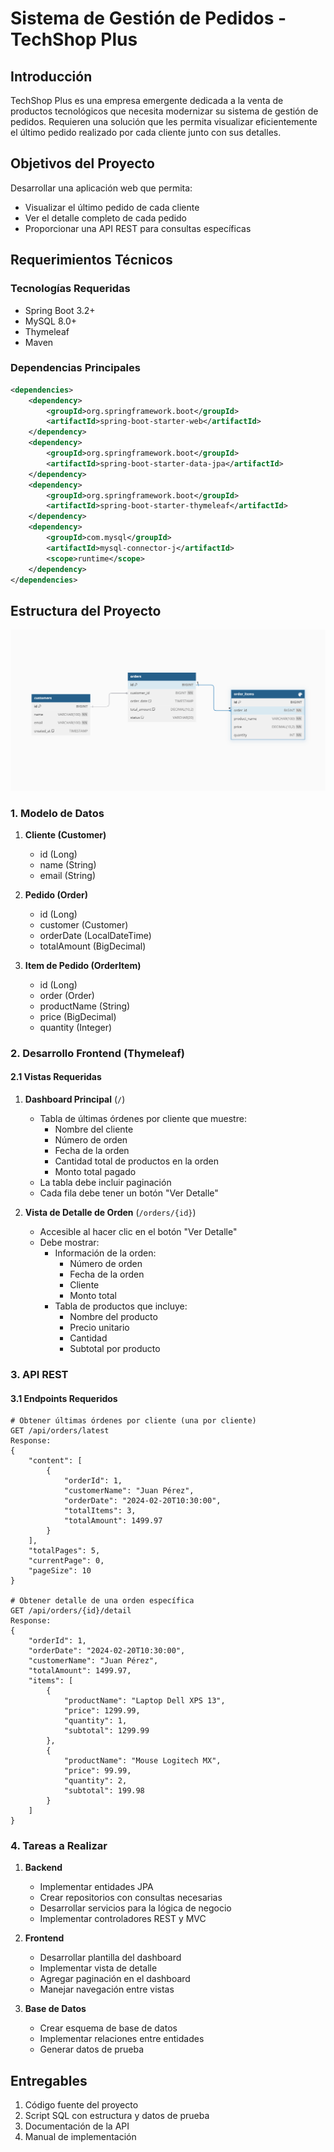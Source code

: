 # Sistema de Gestión de Pedidos - TechShop Plus

## Introducción
TechShop Plus es una empresa emergente dedicada a la venta de productos tecnológicos que necesita modernizar su sistema de gestión de pedidos. Requieren una solución que les permita visualizar eficientemente el último pedido realizado por cada cliente junto con sus detalles.

## Objetivos del Proyecto
Desarrollar una aplicación web que permita:
- Visualizar el último pedido de cada cliente
- Ver el detalle completo de cada pedido
- Proporcionar una API REST para consultas específicas

## Requerimientos Técnicos
### Tecnologías Requeridas
- Spring Boot 3.2+
- MySQL 8.0+
- Thymeleaf
- Maven

### Dependencias Principales
```xml
<dependencies>
    <dependency>
        <groupId>org.springframework.boot</groupId>
        <artifactId>spring-boot-starter-web</artifactId>
    </dependency>
    <dependency>
        <groupId>org.springframework.boot</groupId>
        <artifactId>spring-boot-starter-data-jpa</artifactId>
    </dependency>
    <dependency>
        <groupId>org.springframework.boot</groupId>
        <artifactId>spring-boot-starter-thymeleaf</artifactId>
    </dependency>
    <dependency>
        <groupId>com.mysql</groupId>
        <artifactId>mysql-connector-j</artifactId>
        <scope>runtime</scope>
    </dependency>
</dependencies>
```

## Estructura del Proyecto

![Schema](schema.png)


### 1. Modelo de Datos

1. **Cliente (Customer)**
   - id (Long)
   - name (String)
   - email (String)

2. **Pedido (Order)**
   - id (Long)
   - customer (Customer)
   - orderDate (LocalDateTime)
   - totalAmount (BigDecimal)

3. **Item de Pedido (OrderItem)**
   - id (Long)
   - order (Order)
   - productName (String)
   - price (BigDecimal)
   - quantity (Integer)

### 2. Desarrollo Frontend (Thymeleaf)

#### 2.1 Vistas Requeridas

1. **Dashboard Principal** (`/`)
   - Tabla de últimas órdenes por cliente que muestre:
     * Nombre del cliente
     * Número de orden
     * Fecha de la orden
     * Cantidad total de productos en la orden
     * Monto total pagado
   - La tabla debe incluir paginación
   - Cada fila debe tener un botón "Ver Detalle"

2. **Vista de Detalle de Orden** (`/orders/{id}`)
   - Accesible al hacer clic en el botón "Ver Detalle"
   - Debe mostrar:
     * Información de la orden:
       - Número de orden
       - Fecha de la orden
       - Cliente
       - Monto total
     * Tabla de productos que incluye:
       - Nombre del producto
       - Precio unitario
       - Cantidad
       - Subtotal por producto

### 3. API REST

#### 3.1 Endpoints Requeridos

```
# Obtener últimas órdenes por cliente (una por cliente)
GET /api/orders/latest
Response:
{
    "content": [
        {
            "orderId": 1,
            "customerName": "Juan Pérez",
            "orderDate": "2024-02-20T10:30:00",
            "totalItems": 3,
            "totalAmount": 1499.97
        }
    ],
    "totalPages": 5,
    "currentPage": 0,
    "pageSize": 10
}

# Obtener detalle de una orden específica
GET /api/orders/{id}/detail
Response:
{
    "orderId": 1,
    "orderDate": "2024-02-20T10:30:00",
    "customerName": "Juan Pérez",
    "totalAmount": 1499.97,
    "items": [
        {
            "productName": "Laptop Dell XPS 13",
            "price": 1299.99,
            "quantity": 1,
            "subtotal": 1299.99
        },
        {
            "productName": "Mouse Logitech MX",
            "price": 99.99,
            "quantity": 2,
            "subtotal": 199.98
        }
    ]
}
```

### 4. Tareas a Realizar

1. **Backend**
   - Implementar entidades JPA
   - Crear repositorios con consultas necesarias
   - Desarrollar servicios para la lógica de negocio
   - Implementar controladores REST y MVC

2. **Frontend**
   - Desarrollar plantilla del dashboard
   - Implementar vista de detalle
   - Agregar paginación en el dashboard
   - Manejar navegación entre vistas

3. **Base de Datos**
   - Crear esquema de base de datos
   - Implementar relaciones entre entidades
   - Generar datos de prueba

## Entregables
1. Código fuente del proyecto
2. Script SQL con estructura y datos de prueba
3. Documentación de la API
4. Manual de implementación